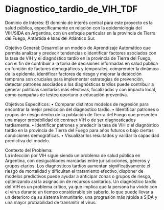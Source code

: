 # Diagnostico_tardio_de_VIH_TDF


Dominio de Interés:
El dominio de interés central para este proyecto es la salud pública, específicamente en relación con la epidemiología del VIH/SIDA en Argentina, con un enfoque particular en la provincia de Tierra del Fuego, Antártida e Islas del Atlántico Sur. 

Objetivo General:
Desarrollar un modelo de Aprendizaje Automático que permita analizar y predecir tendencias o identificar factores asociados con la tasa de VIH y el diagnóstico tardío en la provincia de Tierra del Fuego, con el fin de contribuir a la toma de decisiones informadas en salud pública en función de factores demográficos y temporales, comprender la dinámica de la epidemia, identificar factores de riesgo y mejorar la detección temprana son cruciales para implementar estrategias de prevención, detectar patrones asociados a los diagnósticos tardíos puede contribuir a generar políticas sanitarias más efectivas, focalizadas y con impacto local, como campañas de testeo oportuno o educación preventiva.

Objetivos Específicos:
•	Comparar distintos modelos de regresión para encontrar la mejor predicción del diagnóstico tardío.
•	Identificar patrones o grupos de riesgo dentro de la población de Tierra del Fuego que presenten una mayor probabilidad de contraer VIH o de ser diagnosticados tardíamente.
•	Identificar patrones y predecir la tasa de VIH o el diagnóstico tardío en la provincia de Tierra del Fuego para años futuros o bajo ciertas condiciones demográficas.
•	Visualizar los resultados y validar la capacidad predictiva del modelo.

Contexto del Problema:  
La infección por VIH sigue siendo un problema de salud pública en Argentina, con desigualdades marcadas entre jurisdicciones, géneros y grupos etarios. Los diagnósticos tardíos aumentan significativamente el riesgo de mortalidad y dificultan el tratamiento efectivo, disponer de modelos predictivos puede ayudar a anticipar zonas o grupos de riesgo, optimizando así la asignación de recursos sanitarios.
Un diagnóstico tardío del VIH es un problema crítico, ya que implica que la persona ha vivido con el virus durante un tiempo considerable sin saberlo, lo que puede llevar a un deterioro de su sistema inmunitario, una progresión más rápida a SIDA y una mayor probabilidad de transmitir el virus. 
